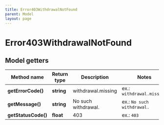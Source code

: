 ```yaml
---
title: Error403WithdrawalNotFound
parent: Model
layout: page
---
```


# Error403WithdrawalNotFound

## Model getters

Method name | Return type | Description | Notes
------------ | ------------- | ------------- | -------------
**getErrorCode()** | **string** | withdrawal.missing | ex.: `withdrawal.missing`
**getMessage()** | **string** | No such withdrawal. | ex.: `No such withdrawal.`
**getStatusCode()** | **float** | 403 | ex.: `403`

